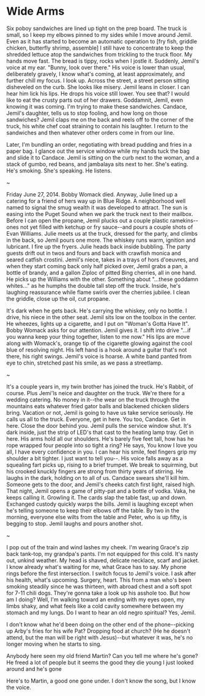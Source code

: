 # Wide Arms 

Six poboy sandwiches are lined up tight on the prep board. The truck is small, so I keep my elbows pinned to my sides while I move around Jemil. Even as it has started to become an automatic operation to [fry fish, griddle chicken, butterfly shrimp, assemble] I still have to concentrate to keep the shredded lettuce atop the sandwiches from trickling to the truck floor. My hands move fast. The bread is tippy, rocks when I jostle it. Suddenly, Jemil's voice at my ear. "Bunny, look over there." His voice is lower than usual, deliberately gravely, I know what's coming, at least approximately, and further chill my focus. I look up. Across the street, a street person sitting disheveled on the curb. She looks like misery. Jemil leans in closer. I can hear him lick his lips. He drops his voice still lower. You see that? I would like to eat the crusty parts out of her drawers. Goddamnit, Jemil, even knowing it was coming. I'm trying to make these sandwiches. Candace, Jemil's daughter, tells us to stop fooling, and how long on those sandwiches? Jemil claps me on the back and reels off to the corner of the truck, his white chef coat straining to contain his laughter. I return to the sandwiches and then whatever other orders come in from our line.

Later, I'm bundling an order, negotiating with bread pudding and fries in a paper bag. I glance out the service window while my hands tuck the bag and slide it to Candace. Jemil is sitting on the curb next to the woman, and a stack of gumbo, red beans, and jambalaya sits next to her. She's eating. He's smoking. She's speaking. He listens.

~

Friday June 27, 2014. Bobby Womack died. Anyway, Julie lined up a catering for a friend of hers way up in Blue Ridge. A neighborhood well named to signal the smug wealth it was developed to attract. The sun is easing into the Puget Sound when we park the truck next to their mailbox. Before I can open the propane, Jemil plucks out a couple plastic ramekins--ones not yet filled with ketchup or fry sauce--and pours a couple shots of Evan Williams. Julie meets us at the truck, dressed for the party, and climbs in the back, so Jemil pours one more. The whiskey runs warm, ignition and lubricant. I fire up the fryers. Julie heads back inside bubbling. The party guests drift out in twos and fours and back with crawfish monica and seared catfish crostini. Jemil's niece, takes in a trays of hors d'oeuvres, and when they start coming back only half picked over, Jemil grabs a pan, a bottle of brandy, and a gallon Ziploc of pitted Bing cherries, all in one hand. He picks up the Williams with the other. Something about "...these goddamn whites..." as he humphs the double tall step off the truck. Inside, he's laughing reassurance while flame swirls over the cherries jubilee. I clean the griddle, close up the oil, cut propane.

It's dark when he gets back. He's carrying the whiskey, only no bottle. I drive, his niece in the other seat. Jemil sits low on the toolbox in the center. He wheezes, lights up a cigarette, and I put on "Woman's Gotta Have It". Bobby Womack asks for our attention. Jemil gives it. I shift into drive "...if you wanna keep your thing together, listen to me now." His lips are move along with Womack's, orange tip of the cigarette glowing against the cool blue of resolving night. His left hand is a hook around a guitar that's not there, his right swings. Jemil's voice is hoarse. A white band panted from eye to chin, stretched past his smile, as we pass a streetlamp. 

~

It's a couple years in, my twin brother has joined the truck. He's Rabbit, of course. Plus Jemi'ls neice and daughter on the truck. We're there for a wedding catering. No money in it--the wear on the truck through the mountains eats whatever fried gator balls and blackened chicken sliders bring. Vacation or not, Jemil is going to have us take service seriously. He calls us all to the truck. Everyone, get in here. You too, Candace. Get in here. Close the door behind you. Jemil pulls the service window shut. It's dark inside, just the strip of LED's that cast to the heating lamp tray. Get in here. His arms hold all our shoulders. He's barely five feet tall, how has he rope wrapped four people into so tight a ring? He says, You know I love you all, I have every confidence in you. I can hear his smile, feel fingers grip my shoulder a bit tighter. I just want to tell you--. His voice falls away as a squealing fart picks up, rising to a brief trumpet. We break to squirming, but his crooked knuckly fingers are strong from thirty years of stirring. He laughs in the dark, holding on to all of us. Candace swears she'll kill him. Someone gets to the door, and Jemil's cheeks catch first light, raised high.
That night, Jemil opens a game of pitty-pat and a bottle of vodka. Vaka, he keeps calling it. Growling it. The cards slap the table fast, up and down. Exchanged custody quickly warps the bills. Jemil is laughing except when he's telling someone to keep their elbows off the table. By two in the morning, everyone else wilts from the table and Peter, who is up fifty, is begging to stop. Jemil laughs and pours another shot.

~

I pop out of the train and wind lashes my cheek. I'm wearing Grace's zip back tank-top, my grandpa's pants. I'm not equipped for this cold. It's nasty out, unkind weather. My head is shaved, delicate necklace, scarf and jacket. I know already what's waiting for me, what Grace has to say. My phone rings before the first intersection. I switch focus to Jemil's voice. I ask after his health, what's upcoming. Surgery, heart. This from a man who's been smoking steadily since he was thirteen, with abroad chest and a soft spot for 7-11 chili dogs. They're gonna take a look up his asshole too. But how am I doing? Well, I'm walking toward an ending with my eyes open, my limbs shaky, and what feels like a cold cavity somewhere between my stomach and my lungs. Do I want to hear an old negro spiritual? Yes, Jemil.

I don't know what he'd been doing on the other end of the phone--picking up Arby's fries for his wife Pat? Dropping food at church? (He he doesn't attend, but the man will be right with Jesus)--but whatever it was, he's no longer moving when he starts to sing.

Anybody here seen my old friend Martin?
Can you tell me where he's gone?
He freed a lot of people but it seems the good they die young
I just looked around and he's gone

Here's to Martin, a good one gone under. I don't know the song, but I know the voice. 
